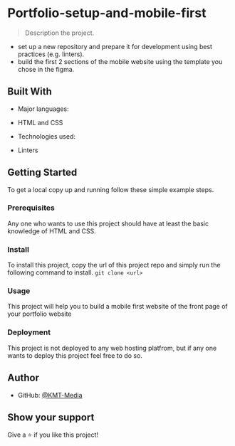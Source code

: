 # Portfolio-setup-and-mobile-first

> Description the project.

- set up a new repository and prepare it for development using best practices (e.g. linters).
- build the first 2 sections of the mobile website using the template you chose in the figma.

## Built With

- Major languages:

* HTML and CSS

- Technologies used:

* Linters

## Getting Started

To get a local copy up and running follow these simple example steps.

### Prerequisites

Any one who wants to use this project should have at least the basic knowledge of HTML and CSS.

### Install

To install this project, copy the url of this project repo and simply run the following command to install.
`git clone <url>`

### Usage

This project will help you to build a mobile first website of the front page of your portfolio website

### Deployment

This project is not deployed to any web hosting platfrom, but if any one wants to deploy this project feel free to do so.

## Author

- GitHub: [@KMT-Media](https://github.com/KMT-Media)

## Show your support

Give a ⭐️ if you like this project!
